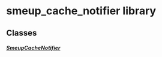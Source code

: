 


# smeup_cache_notifier library











## Classes

##### [SmeupCacheNotifier](../smeup_models_notifiers_smeup_cache_notifier/SmeupCacheNotifier-class.md)



 















